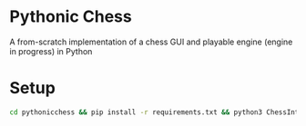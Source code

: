 # Pythonic Chess
  A from-scratch implementation of a chess GUI and playable engine (engine in progress) in Python
# Setup
```bash
cd pythonicchess && pip install -r requirements.txt && python3 ChessInterface.py
```

